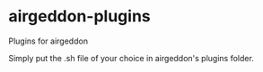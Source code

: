 # airgeddon-plugins
Plugins for airgeddon

Simply put the .sh file of your choice in airgeddon's plugins folder.
